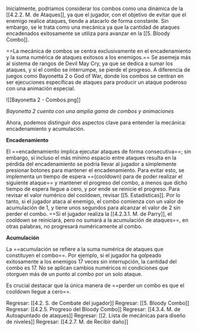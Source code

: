 
Inicialmente, podríamos considerar los combos como una dinámica de la [[4.2.2. M. de Ataques]], ya que el jugador, con el objetivo de evitar que el enemigo realice ataques, tiende a atacarlo de forma constante. Sin embargo, se le trata como una mecánica ya que la cantidad de ataques encadenados exitosamente se utiliza para avanzar en la [[5. Bloody Combo]].

==La mecánica de combos se centra exclusivamente en el encadenamiento y la suma numérica de ataques exitosos a los enemigos.== Se asemeja más al sistema de rangos de Devil May Cry, ya que se dedica a sumar los ataques, y si el combo se interrumpe, se pierde el progreso. A diferencia de juegos como Bayonetta 2 o God of War, donde los combos se centran en ser ejecuciones específicas de ataques para producir un ataque poderoso con una animación especial.

![[Bayonetta 2 - Combos.png]]

*Bayonetta 2 cuenta con una amplia gama de combos y animaciones*

Ahora, podemos distinguir dos aspectos clave para entender la mecánica: encadenamiento y acumulación.

**Encadenamiento**

El ==encadenamiento implica ejecutar ataques de forma consecutiva==; sin embargo, si incluso el más mínimo espacio entre ataques resulta en la pérdida del encadenamiento se podría llevar al jugador a simplemente presionar botones para mantener el encadenamiento. Para evitar esto, se implementa un tiempo de espera ==(cooldown) para de poder realizar el siguiente ataque== y mantener el progreso del combo, a menos que dicho tiempo de espera llegue a cero, y por ende se reinicie el progreso. Para revisar el valor numérico del cooldown, revisar [[5. Estadísticas]]. Por lo tanto, si el jugador ataca al enemigo, el combo comienza con un valor de acumulación de 1, y tiene unos segundos para alcanzar el valor de 2 sin perder el combo. ==Si el jugador realiza la [[4.2.3.1. M. de Parry]], el cooldown se reiniciará, pero no sumará a la acumulación de ataques==, en otras palabras, no progresará numéricamente al combo.

**Acumulación**

La ==acumulación se refiere a la suma numérica de ataques que constituyen el combo==. Por ejemplo, si el jugador ha golpeado exitosamente a los enemigos 17 veces sin interrupción, la cantidad del combo es 17. No se aplican cambios numéricos ni condiciones que otorguen más de un punto al combo por un solo ataque.

Es crucial destacar que la única manera de ==perder un combo es que el cooldown llegue a cero==. 


Regresar: [[4.2. S. de Combate del jugador]]
Regresar: [[5. Bloody Combo]]
Regresar: [[4.2.5. Progreso del Bloody Combo]]
Regresar: [[4.3.4. M. de Autoapuntado de ataques]]
Regresar: [[2. Lista de mecánicas para diseño de niveles]]
Regresar: [[4.2.7. M. de Recibir daño]]




